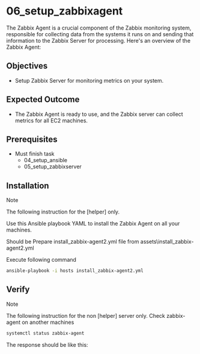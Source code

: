 # 06_setup_zabbixagent
The Zabbix Agent is a crucial component of the Zabbix monitoring system, responsible for collecting data from the systems it runs on and sending that information to the Zabbix Server for processing. Here's an overview of the Zabbix Agent:

## Objectives
- Setup Zabbix Server for monitoring metrics on your system.

## Expected Outcome
- The Zabbix Agent is ready to use, and the Zabbix server can collect metrics for all EC2 machines.

## Prerequisites
- Must finish task
    - 04_setup_ansible
    - 05_setup_zabbixserver

## Installation
> [!NOTE]
> The following instruction for the [helper] only.

Use this Ansible playbook YAML to install the Zabbix Agent on all your machines.

Should be Prepare install_zabbix-agent2.yml file from assets\install_zabbix-agent2.yml

Execute following command
```sh
ansible-playbook -i hosts install_zabbix-agent2.yml
```

## Verify
> [!NOTE]
> The following instruction for the non [helper] server only.
Check zabbix-agent on another machines

```sh
systemctl status zabbix-agent
```
The response should be like this:
```sh

```
